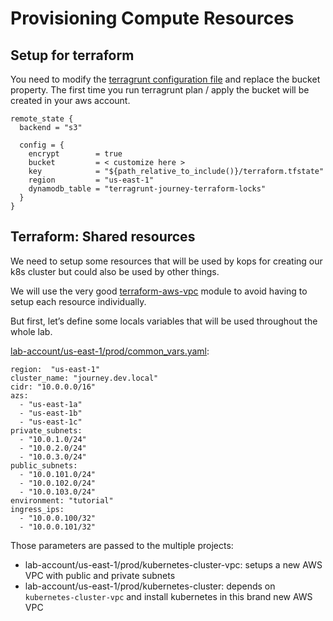 # Provisioning Compute Resources

## Setup for terraform

You need to modify the [terragrunt configuration file](iac/lab-account/terragrunt.hcl) and replace the bucket property. The first time you run terragrunt plan / apply the bucket will be created in your aws account.

```
remote_state {
  backend = "s3"

  config = {
    encrypt        = true
    bucket         = < customize here >
    key            = "${path_relative_to_include()}/terraform.tfstate"
    region         = "us-east-1"
    dynamodb_table = "terragrunt-journey-terraform-locks"
  }
}
```

## Terraform: Shared resources
We need to setup some resources that will be used by kops for creating our k8s cluster but could also be used by other things.

We will use the very good [terraform-aws-vpc](https://github.com/terraform-aws-modules/) module to avoid having to setup each resource individually.

But first, let’s define some locals variables that will be used throughout the whole lab.

[lab-account/us-east-1/prod/common_vars.yaml](lab-account/us-east-1/prod/common_vars.yaml):

```
region:  "us-east-1"
cluster_name: "journey.dev.local"
cidr: "10.0.0.0/16"
azs:
  - "us-east-1a"
  - "us-east-1b"
  - "us-east-1c"
private_subnets:
  - "10.0.1.0/24"
  - "10.0.2.0/24"
  - "10.0.3.0/24"
public_subnets:
  - "10.0.101.0/24"
  - "10.0.102.0/24"
  - "10.0.103.0/24"
environment: "tutorial"
ingress_ips:
  - "10.0.0.100/32"
  - "10.0.0.101/32"
```

Those parameters are passed to the multiple projects:
* lab-account/us-east-1/prod/kubernetes-cluster-vpc: setups a new AWS VPC with public and private subnets
* lab-account/us-east-1/prod/kubernetes-cluster: depends on `kubernetes-cluster-vpc` and install kubernetes in this brand new AWS VPC
